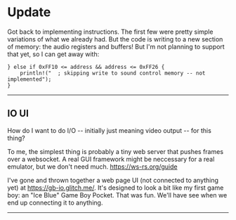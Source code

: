 # Update

Got back to implementing instructions. The first few were pretty simple variations of what we already had. But the code is writing to a new section of memory: the audio registers and buffers! But I'm not planning to support that yet, so I can get away with:

    } else if 0xFF10 <= address && address <= 0xFF26 {
        println!("  ; skipping write to sound control memory -- not implemented");
    }

---

## IO UI

How do I want to do I/O -- initially just meaning video output -- for this thing?

To me, the simplest thing is probably a tiny web server that pushes frames over a websocket. A real GUI framework might be neccessary for a real emulator, but we don't need much. <https://ws-rs.org/guide>

I've gone and thrown together a web page UI (not connected to anything yet) at https://gb-io.glitch.me/. It's designed to look a bit like my first game boy: an "Ice Blue" Game Boy Pocket. That was fun. We'll have see when we end up connecting it to anything.

---


